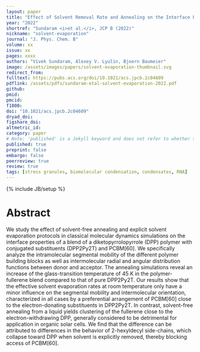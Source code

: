 ```yaml
---
layout: paper
title: "Effect of Solvent Removal Rate and Annealing on the Interface Properties in a Blend of a Diketopyrrolopyrrole-Based Polymer with Fullerene"
year: "2022"
shortref: "Sundaram <i>et al.</i>, JCP B (2022)"
nickname: "solvent-evaporation"
journal: "J. Phys. Chem. B"
volume: xx
issue: xx
pages: xxxx 
authors: "Vivek Sundaram, Alexey V. Lyulin, Bjoern Baumeier"
image: /assets/images/papers/solvent-evaporation-thumbnail.svg
redirect_from: 
fulltext: https://pubs.acs.org/doi/10.1021/acs.jpcb.2c04609
pdflink: /assets/pdfs/sundaram-etal-solvent-evaporation-2022.pdf
github: 
pmid: 
pmcid: 
f1000: 
doi: "10.1021/acs.jpcb.2c04609"
dryad_doi: 
figshare_doi: 
altmetric_id: 
category: paper
# Note: 'published' is a Jekyll keyword and does not refer to whether the paper is published, but rather to whether this Markdown should be part of the rendered site.
published: true
preprint: false
embargo: false	
peerreview: true
review: true
tags: [stress granules, biomolecular condensation, condensates, RNA]
---
```

{% include JB/setup %}

# Abstract 

We study the effect of solvent-free annealing and explicit solvent evaporation protocols in classical molecular dynamics simulations on the interface properties of a blend of a diketopyrrolopyrrole (DPP) polymer with conjugated substituents (DPP2Py2T) and PCBM[60]. We specifically analyze the intramolecular segmental mobility of the different polymer building blocks as well as intermolecular radial and angular distribution functions between donor and acceptor. The annealing simulations reveal an increase of the glass-transition temperature of 45 K in the polymer-fullerene blend compared to that of pure DPP2Py2T. Our results show that the effective solvent evaporation rates at room temperature only have a minor influence on the segmental mobility and intermolecular orientation, characterized in all cases by a preferential arrangement of PCBM[60] close to the electron-donating substituents in DPP2Py2T. In contrast, solvent-free annealing from a liquid yields clustering of the fullerene close to the electron-withdrawing DPP, generally considered to be detrimental for application in organic solar cells. We find that the difference can be attributed to differences in the behavior of 2-hexyldecyl side-chains, which collapse toward DPP when solvent is explicitly removed, thereby blocking access of PCBM[60].
